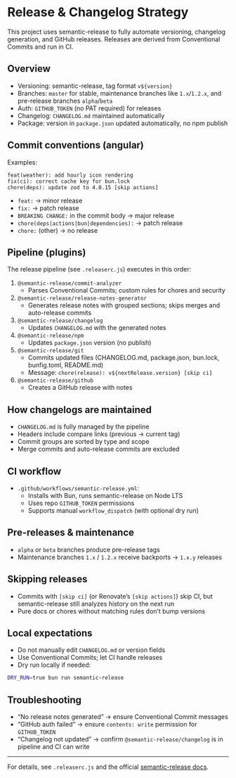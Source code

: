 # Release & Changelog Strategy

This project uses semantic-release to fully automate versioning, changelog generation, and GitHub releases. Releases are derived from Conventional Commits and run in CI.

## Overview
- Versioning: semantic-release, tag format `v${version}`
- Branches: `master` for stable, maintenance branches like `1.x`/`1.2.x`, and pre-release branches `alpha`/`beta`
- Auth: `GITHUB_TOKEN` (no PAT required) for releases
- Changelog: `CHANGELOG.md` maintained automatically
- Package: version in `package.json` updated automatically, no npm publish

## Commit conventions (angular)
Examples:
```text
feat(weather): add hourly icon rendering
fix(ci): correct cache key for bun.lock
chore(deps): update zod to 4.0.15 [skip actions]
```
- `feat:` → minor release
- `fix:` → patch release
- `BREAKING CHANGE:` in the commit body → major release
- `chore(deps|actions|bun|dependencies):` → patch release
- `chore:` (other) → no release

## Pipeline (plugins)
The release pipeline (see `.releaserc.js`) executes in this order:
1) `@semantic-release/commit-analyzer`
   - Parses Conventional Commits; custom rules for chores and security
2) `@semantic-release/release-notes-generator`
   - Generates release notes with grouped sections; skips merges and auto-release commits
3) `@semantic-release/changelog`
   - Updates `CHANGELOG.md` with the generated notes
4) `@semantic-release/npm`
   - Updates `package.json` version (no publish)
5) `@semantic-release/git`
   - Commits updated files (CHANGELOG.md, package.json, bun.lock, bunfig.toml, README.md)
   - Message: `chore(release): v${nextRelease.version} [skip ci]`
6) `@semantic-release/github`
   - Creates a GitHub release with notes

## How changelogs are maintained
- `CHANGELOG.md` is fully managed by the pipeline
- Headers include compare links (previous → current tag)
- Commit groups are sorted by type and scope
- Merge commits and auto-release commits are excluded

## CI workflow
- `.github/workflows/semantic-release.yml`:
  - Installs with Bun, runs semantic-release on Node LTS
  - Uses repo `GITHUB_TOKEN` permissions
  - Supports manual `workflow_dispatch` (with optional dry run)

## Pre-releases & maintenance
- `alpha` or `beta` branches produce pre-release tags
- Maintenance branches `1.x` / `1.2.x` receive backports → `1.x.y` releases

## Skipping releases
- Commits with `[skip ci]` (or Renovate’s `[skip actions]`) skip CI, but semantic-release still analyzes history on the next run
- Pure docs or chores without matching rules don’t bump versions

## Local expectations
- Do not manually edit `CHANGELOG.md` or version fields
- Use Conventional Commits; let CI handle releases
- Dry run locally if needed:
```bash
DRY_RUN=true bun run semantic-release
```

## Troubleshooting
- “No release notes generated” → ensure Conventional Commit messages
- “GitHub auth failed” → ensure `contents: write` permission for `GITHUB_TOKEN`
- “Changelog not updated” → confirm `@semantic-release/changelog` is in pipeline and CI can write

---

For details, see `.releaserc.js` and the official [semantic-release docs](https://semantic-release.gitbook.io/semantic-release/).
